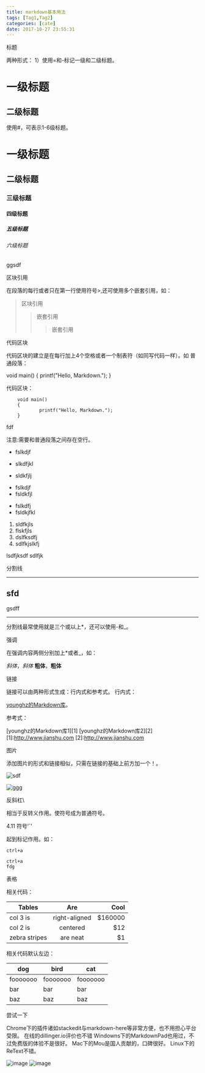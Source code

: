 ```yaml
---
title: markdown基本用法
tags: [Tag1,Tag2]
categories: [cate]
date: 2017-10-27 23:55:31
---
```


标题

两种形式：
1）使用=和-标记一级和二级标题。

一级标题
=========
二级标题
---------

使用#，可表示1-6级标题。

# 一级标题
## 二级标题
### 三级标题
#### 四级标题
##### 五级标题
###### 六级标题

ggsdf

区块引用

在段落的每行或者只在第一行使用符号>,还可使用多个嵌套引用，如：

> 区块引用
>> 嵌套引用
>>> 嵌套引用
    
               
               
代码区块

代码区块的建立是在每行加上4个空格或者一个制表符（如同写代码一样）。如
普通段落：

void main()
{
printf("Hello, Markdown.");
}

代码区块：
    
		void main()
		{
				printf("Hello, Markdown.");
		}
    
 
 
fdf
    

注意:需要和普通段落之间存在空行。

* fslkdjf
* slkdfjkl

* sldkfjlj



+ fslkdjf
+ fsldkfjl
- fslkdfj
- fsldkjfkl
1. sldfkjls
2. flskfjls
3. dslfksdfj
3. sdlfkjslkfj

lsdfjksdf
	sdlfjk
    
    

分割线
***
sfd
---
gsdff
___
分割线最常使用就是三个或以上*，还可以使用-和_。

强调

在强调内容两侧分别加上*或者_，如：

*斜体*，_斜体_
**粗体**，__粗体__

 链接

链接可以由两种形式生成：行内式和参考式。
行内式：

[younghz的Markdown库](http://www.jianshu.com)。

参考式：

[younghz的Markdown库1][1]
[younghz的Markdown库2][2]
[1]:http://www.jianshu.com
[2]:http://www.jianshu.com

 图片

添加图片的形式和链接相似，只需在链接的基础上前方加一个！。

![sdf](http://img02.tooopen.com/images/20151228/tooopen_sy_152967398112.jpg)

![ggg](http://upload-images.jianshu.io/upload_images/259-0ad0d0bfc1c608b6.jpg?imageMogr2/auto-orient/strip%7CimageView2/2/w/1240)

 反斜杠\

相当于反转义作用。使符号成为普通符号。

4.11 符号'`'

起到标记作用。如：

`ctrl+a`

```
ctrl+a
fdg
```

表格

相关代码：

| Tables           | Are           | Cool  |
| -------------  |:-------------:| -----:|
| col 3 is          | right-aligned | $160000 |
| col 2 is           | centered      |   $12 |
| zebra stripes | are neat      |    $1 |

相关代码默认左边：

dog | bird | cat
----|------|----
fooooooo | fooooooo  | fooooooo
bar | bar  | bar
baz | baz  | baz



尝试一下

Chrome下的插件诸如stackedit与markdown-here等非常方便，也不用担心平台受限。
在线的dillinger.io评价也不错
Windowns下的MarkdownPad也用过，不过免费版的体验不是很好。
Mac下的Mou是国人贡献的，口碑很好。
Linux下的ReText不错。

![image](http://localhost:4000/images/1509123167736.jpg)
![image](http://localhost:4000/images/1509125741756.jpg)
